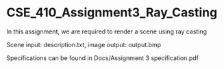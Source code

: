 # CSE_410_Assignment3_Ray_Casting
In this assignment, we are required to render a scene using ray casting

Scene input: description.txt, image output: output.bmp

Specifications can be found in Docs/Assignment 3 specification.pdf

